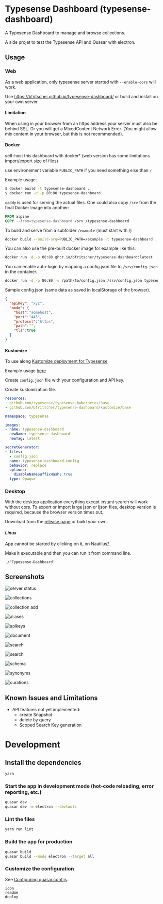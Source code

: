 # Typesense Dashboard (typesense-dashboard)

A Typesense Dashboard to manage and browse collections.

A side projet to test the Typesense API and Quasar with electron.

## Usage

### Web
As a web application, only typesense server started with `--enable-cors` will work.

Use https://bfritscher.github.io/typesense-dashboard/ or build and install on your own server

#### Limitation
When using in your browser from an https address your server must also be behind SSL. Or you will get a MixedContent Network Error. (You might allow mix content in your browser, but this is not recommended).


#### Docker

self-host this dashboard with docker* (web version has some limitations import/export size of files)

use environement variable `PUBLIC_PATH` if you need something else than `/`

Example usage:
```bash
$ docker build -t typesense-dashboard .
$ docker run -d -p 80:80 typesense-dashboard
```

`caddy` is used for serving the actual files.
One could also copy `/srv` from the final Docker Image into another:
```Dockerfile
FROM alpine
COPY --from=typesense-dashboard /srv /typesense-dashboard
```

To build and serve from a subfolder `/example` (must start with /)

```bash
docker build --build-arg=PUBLIC_PATH=/example -t typesense-dashboard .
```

You can also use the pre-built docker image for example like this:
```bash
docker run -d -p 80:80 ghcr.io/bfritscher/typesense-dashboard:latest
```

You can enable auto-login by mapping a config.json file to `/srv/config.json` in the container.

```bash
docker run -d -p 80:80 -v /path/to/config.json:/srv/config.json typesense-dashboard
```

Sample config.json (same data as saved in localStorage of the browser).
```json
{
  "apiKey": "xyz",
  "node": {
    "host":"somehost",
    "port":"443",
    "protocol":"https",
    "path":"",
    "tls":true
  }
}
```

#### Kustomize

To use along [Kustomize deployment for Typesense](https://github.com/typesense/typesense-kubernetes)

Example usage [here](kustomize/overlays/dev)

Create `config.json` file with your configuration and API key.

Create kustomization file.
```yml
resources:
- github.com/typesense/typesense-kubernetes/base
- github.com/bfritscher/typesense-dashboard/kustomize/base

namespace: typesense

images:
- name: typesense-dashboard
  newName: typesense-dashboard
  newTag: latest

secretGenerator:
- files:
  - config.json
  name: typesense-dashboard-config
  behavior: replace
  options:
    disableNameSuffixHash: true
  type: Opaque
```


### Desktop

With the desktop application everything except instant search will work without cors.
To export or import large json or ljson files, desktop version is required, because the browser version times out.

Download from the [release page](https://github.com/bfritscher/typesense-dashboard/releases) or build your own.

#### *Linux*
App cannot be started by clicking on it, on Nautilus[*](https://stackoverflow.com/questions/55060402/electron-executable-not-recognized-by-nautilus)

Make it executable and then you can run it from command line.
```
./'Typesense-Dashboard'
```


## Screenshots

![server status](docs/images/server.png)

![collections](docs/images/collections.png)

![collection add](docs/images/collection_add.png)

![aliases](docs/images/aliases.png)

![apikeys](docs/images/apikeys.png)

![document](docs/images/document.png)

![search](docs/images/search.png)

![search](docs/images/search_json.png)

![schema](docs/images/schema.png)

![synonyms](docs/images/synonyms.png)

![curations](docs/images/curations.png)


## Known Issues and Limitations
- API features not yet implemented:
    - create Snapshot
    - delete by query
    - Scoped Search Key generation

# Development
## Install the dependencies
```bash
yarn
```

### Start the app in development mode (hot-code reloading, error reporting, etc.)
```bash
quasar dev
quasar dev -m electron --devtools
```

### Lint the files
```bash
yarn run lint
```

### Build the app for production
```bash
quasar build
quasar build --mode electron --target all
```

### Customize the configuration
See [Configuring quasar.conf.js](https://v2.quasar.dev/quasar-cli/quasar-conf-js).

    icon
    readme
    deploy


